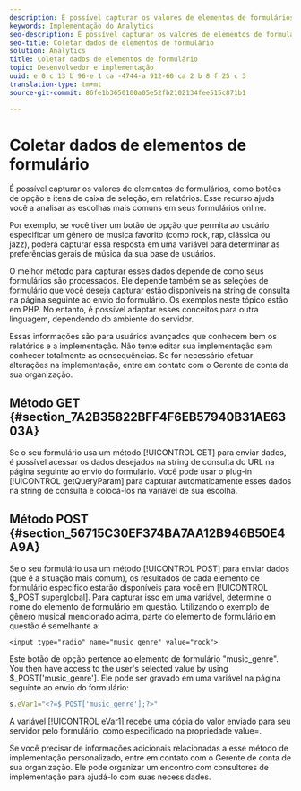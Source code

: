 ```yaml
---
description: É possível capturar os valores de elementos de formulários, como botões de opção e itens de caixa de seleção, em relatórios. Esse recurso ajuda você a analisar as escolhas mais comuns em seus formulários online.
keywords: Implementação do Analytics
seo-description: É possível capturar os valores de elementos de formulários, como botões de opção e itens de caixa de seleção, em relatórios. Esse recurso ajuda você a analisar as escolhas mais comuns em seus formulários online.
seo-title: Coletar dados de elementos de formulário
solution: Analytics
title: Coletar dados de elementos de formulário
topic: Desenvolvedor e implementação
uuid: e 0 c 13 b 96-e 1 ca -4744-a 912-60 ca 2 b 8 f 25 c 3
translation-type: tm+mt
source-git-commit: 86fe1b3650100a05e52fb2102134fee515c871b1

---
```



# Coletar dados de elementos de formulário

É possível capturar os valores de elementos de formulários, como botões de opção e itens de caixa de seleção, em relatórios. Esse recurso ajuda você a analisar as escolhas mais comuns em seus formulários online.

Por exemplo, se você tiver um botão de opção que permita ao usuário especificar um gênero de música favorito (como rock, rap, clássica ou jazz), poderá capturar essa resposta em uma variável para determinar as preferências gerais de música da sua base de usuários.

O melhor método para capturar esses dados depende de como seus formulários são processados. Ele depende também se as seleções de formulário que você deseja capturar estão disponíveis na string de consulta na página seguinte ao envio do formulário. Os exemplos neste tópico estão em PHP. No entanto, é possível adaptar esses conceitos para outra linguagem, dependendo do ambiente do servidor.

Essas informações são para usuários avançados que conhecem bem os relatórios e a implementação. Não tente editar sua implementação sem conhecer totalmente as consequências. Se for necessário efetuar alterações na implementação, entre em contato com o Gerente de conta da sua organização.

## Método GET {#section_7A2B35822BFF4F6EB57940B31AE6303A}

Se o seu formulário usa um método [!UICONTROL GET] para enviar dados, é possível acessar os dados desejados na string de consulta do URL na página seguinte ao envio do formulário. Você pode usar o plug-in [!UICONTROL getQueryParam] para capturar automaticamente esses dados na string de consulta e colocá-los na variável de sua escolha.

## Método POST {#section_56715C30EF374BA7AA12B946B50E4A9A}

Se o seu formulário usa um método [!UICONTROL POST] para enviar dados (que é a situação mais comum), os resultados de cada elemento de formulário específico estarão disponíveis para você em [!UICONTROL $_POST superglobal]. Para capturar isso em uma variável, determine o nome do elemento de formulário em questão. Utilizando o exemplo de gênero musical mencionado acima, parte do elemento de formulário em questão é semelhante a:

```
<input type="radio" name="music_genre" value="rock">
```

Este botão de opção pertence ao elemento de formulário "music_genre". You then have access to the user's selected value by using $_POST['music_genre']. Ele pode ser gravado em uma variável na página seguinte ao envio do formulário:

```js
s.eVar1="<?=$_POST['music_genre'];?>"
```

A variável [!UICONTROL eVar1] recebe uma cópia do valor enviado para seu servidor pelo formulário, como especificado na propriedade value=.

Se você precisar de informações adicionais relacionadas a esse método de implementação personalizado, entre em contato com o Gerente de conta de sua organização. Ele pode organizar um encontro com consultores de implementação para ajudá-lo com suas necessidades.
